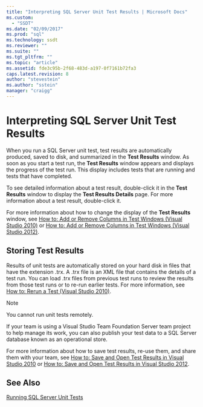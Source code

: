 ```yaml
---
title: "Interpreting SQL Server Unit Test Results | Microsoft Docs"
ms.custom: 
  - "SSDT"
ms.date: "02/09/2017"
ms.prod: "sql"
ms.technology: ssdt
ms.reviewer: ""
ms.suite: ""
ms.tgt_pltfrm: ""
ms.topic: "article"
ms.assetid: fde3c95b-2f68-483d-a197-0f7161b72fa3
caps.latest.revision: 8
author: "stevestein"
ms.author: "sstein"
manager: "craigg"
---
```

# Interpreting SQL Server Unit Test Results
When you run a SQL Server unit test, test results are automatically produced, saved to disk, and summarized in the **Test Results** window. As soon as you start a test run, the **Test Results** window appears and displays the progress of the test run. This display includes tests that are running and tests that have completed.  
  
To see detailed information about a test result, double-click it in the **Test Results** window to display the **Test Results Details** page. For more information about a test result, double-click it.  
  
For more information about how to change the display of the **Test Results** window, see [How to: Add or Remove Columns in Test Windows (Visual Studio 2010)](http://msdn.microsoft.com/library/ms182508(VS.100).aspx) or [How to: Add or Remove Columns in Test Windows (Visual Studio 2012)](http://msdn.microsoft.com/library/ms182508.aspx).  
  
## Storing Test Results  
Results of unit tests are automatically stored on your hard disk in files that have the extension .trx. A .trx file is an XML file that contains the details of a test run. You can load .trx files from previous test runs to review the results from those test runs or to re-run earlier tests. For more information, see [How to: Rerun a Test (Visual Studio 2010)](http://msdn.microsoft.com/library/ms182472(VS.100).aspx).  
  
> [!NOTE]  
> You cannot run unit tests remotely.  
  
If your team is using a Visual Studio Team Foundation Server team project to help manage its work, you can also publish your test data to a SQL Server database known as an operational store.  
  
For more information about how to save test results, re-use them, and share them with your team, see [How to: Save and Open Test Results in Visual Studio 2010](http://msdn.microsoft.com/library/ms404662(VS.100).aspx) or [How to: Save and Open Test Results in Visual Studio 2012](http://msdn.microsoft.com/library/ms404662.aspx).  
  
## See Also  
[Running SQL Server Unit Tests](../ssdt/running-sql-server-unit-tests.md)  
  
